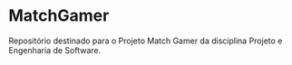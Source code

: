 # MatchGamer
Repositório destinado para o Projeto  Match Gamer da disciplina Projeto e Engenharia de Software.
